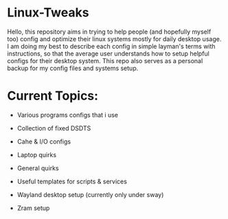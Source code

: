 # Linux-Tweaks

Hello, this repository aims in trying to help people (and hopefully myself too) config and optimize their linux systems mostly for daily desktop usage. I am doing my best to describe each config in simple layman's terms with instructions, so that the average user understands how to setup helpful configs for their desktop system. This repo also serves as a personal backup for my config files and systems setup.

# Current Topics:

* Various programs configs that i use

* Collection of fixed DSDTS

* Cahe & I/O configs

* Laptop quirks

* General quirks

* Useful templates for scripts & services

* Wayland desktop setup (currently only under sway)

* Zram setup

